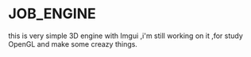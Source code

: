 # JOB_ENGINE
this is very simple 3D engine with Imgui ,i'm still working on it ,for study OpenGL and make some creazy things.
